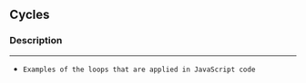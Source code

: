 <!-- HEADINGS -->

## Cycles

### Description
---

- `Examples of the loops that are applied in JavaScript code`